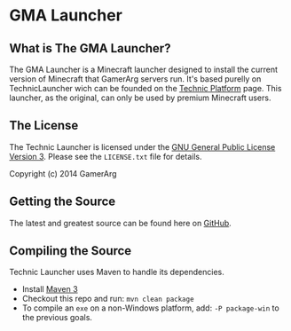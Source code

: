 GMA Launcher
===================

## What is The GMA Launcher?
The GMA Launcher is a Minecraft launcher designed to install the current version of Minecraft that GamerArg servers run. It's based purelly on TechnicLauncher wich can be founded on the [Technic Platform][Homepage] page. This launcher, as the original, can only be used by premium Minecraft users.

## The License
The Technic Launcher is licensed under the [GNU General Public License Version 3][License]. Please see the `LICENSE.txt` file for details.

Copyright (c) 2014 GamerArg

## Getting the Source
The latest and greatest source can be found here on [GitHub][Source].

## Compiling the Source
Technic Launcher uses Maven to handle its dependencies.

* Install [Maven 3](http://maven.apache.org/download.html)
* Checkout this repo and run: `mvn clean package`
* To compile an `exe` on a non-Windows platform, add: `-P package-win` to the previous goals.

[Homepage]: http://www.technicpack.net
[License]: http://www.gnu.org/licenses/gpl-3.0.txt
[Source]: https://github.com/ramaroberto/GMALauncher
